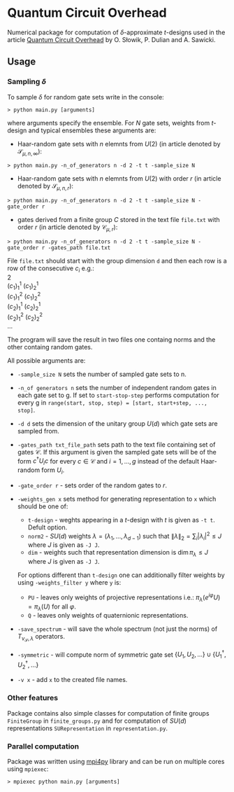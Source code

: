 # Quantum Circuit Overhead
Numerical package for computation of $\delta$-approximate $t$-designs used in the article [Quantum Circuit Overhead](https://arxiv.org/abs/2505.00683) by O. Słowik, P. Dulian and A. Sawicki.
## Usage
### Sampling $\delta$
To sample $\delta$ for random gate sets write in the console:
```console
> python main.py [arguments]
```
where arguments specify the ensemble. For $N$ gate sets, weights from $t$-design and typical ensembles these arguments are:
- Haar-random gate sets with $n$ elemnts from $U(2)$ (in article denoted by $\mathcal S_{\mu, n, \infty}$):
```console
> python main.py -n_of_generators n -d 2 -t t -sample_size N
```
- Haar-random gate sets with $n$ elemnts from $U(2)$ with order $r$ (in article denoted by $\mathcal S_{\mu, n, r}$):
```console
> python main.py -n_of_generators n -d 2 -t t -sample_size N -gate_order r
```
- gates derived from a finite group $C$ stored in the text file `file.txt`  with order $r$ (in article denoted by $\mathcal C_{\mu, r}$):
```console
> python main.py -n_of_generators n -d 2 -t t -sample_size N -gate_order r -gates_path file.txt
```
File `file.txt` should start with the group dimension `d` and then each row is a row of the consecutive $c_i$ e.g.:   
2   
$(c_1)^1_1$ $(c_1)^1_2$   
$(c_1)^2_1$ $(c_1)^2_2$   
$(c_2)^1_1$ $(c_2)^1_2$   
$(c_2)^2_1$ $(c_2)^2_2$   
...

The program will save the result in two files one containg norms and the other containg random gates.

All possible arguments are:
- `-sample_size N` sets the number of sampled gate sets to n.
- `-n_of generators n` sets the number of independent random gates in each gate set to g. If set to `start-stop-step` performs computation for every g in `range(start, stop, step) = [start, start+step, ..., stop]`.
- `-d d` sets the dimension of the unitary group $U(d)$ which gate sets are sampled from.
- `-gates_path txt_file_path` sets path to the text file containing set of gates $\mathcal C$. If this argument is given the sampled gate sets will be of the form $c^\dagger U_i c$ for every $c\in\mathcal C$ and $i=1, ..., g$ instead of the default Haar-random form $U_i$.
- `-gate_order r` - sets order of the random gates to $r$.
- `-weights_gen x` sets method for generating representation to `x` which should be one of:
    - `t-design` - weghts appearing in a $t$-design with $t$ is given as `-t t`. Defult option.
    - `norm2` - $SU(d)$ weights $\lambda=(\lambda_1, ..., \lambda_{d-1})$ such that $\|\lambda\|_2 = \sum_i |\lambda_i|^2 \le J$ where $J$ is given as `-J J`.
    - `dim` - weights such that representation dimension is $\dim \pi_\lambda \le J$ where $J$ is given as `-J J`.

    For options different than `t-design` one can additionally filter weights by using `-weights_filter y` where `y` is:
    - `PU` - leaves only weights of projective representations i.e.: $\pi_\lambda(e^{i\varphi}U) = \pi_\lambda(U)$ for all $\varphi$.
    - `Q` - leaves only weights of quaternionic representations.
- `-save_spectrum` - will save the whole spectrum (not just the norms) of $T_{\nu_\mathcal{S}, \lambda}$ operators.
- `-symmetric` - will compute norm of symmetric gate set $\{U_1, U_2, ...\} \cup \{U_1^\dagger, U_2^\dagger, ...\}$
- `-v x` - add `x` to the created file names.
### Other features
Package contains also simple classes for computation of finite groups `FiniteGroup` in `finite_groups.py` and for computation of $SU(d)$ representations `SURepresentation` in `representation.py`.
### Parallel computation
Package was written using [mpi4py](https://mpi4py.readthedocs.io/en/stable/) library and can be run on multiple cores using `mpiexec`:
```console
> mpiexec python main.py [arguments]
```